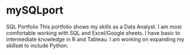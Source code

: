 # mySQLport
SQL Portfolio
This portfolio shows my skills as a Data Analyst. I am most comfortable working with SQL and Excel/Google sheets. I have basic to intermediate knowledge in R and Tableau.
I am working on expanding my skillset to include Python.
